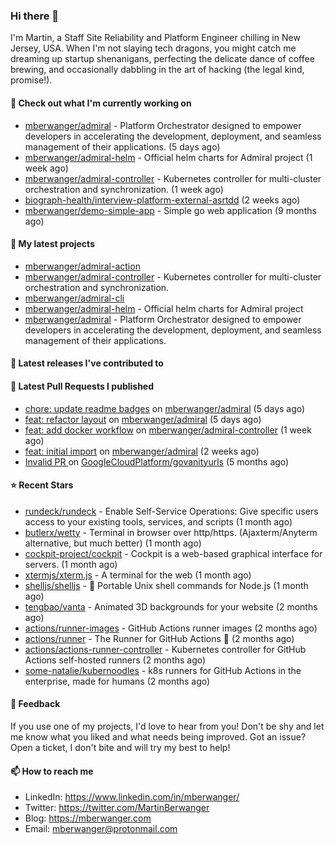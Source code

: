 ### Hi there 👋

I'm Martin, a Staff Site Reliability and Platform Engineer chilling in New Jersey, USA. When I'm not slaying tech dragons, you might catch me dreaming up startup shenanigans, perfecting the delicate dance of coffee brewing, and occasionally dabbling in the art of hacking (the legal kind, promise!). 

#### 👷 Check out what I'm currently working on

- [mberwanger/admiral](https://github.com/mberwanger/admiral) - Platform Orchestrator designed to empower developers in accelerating the development, deployment, and seamless management of their applications. (5 days ago)
- [mberwanger/admiral-helm](https://github.com/mberwanger/admiral-helm) - Official helm charts for Admiral project (1 week ago)
- [mberwanger/admiral-controller](https://github.com/mberwanger/admiral-controller) - Kubernetes controller for multi-cluster orchestration and synchronization. (1 week ago)
- [biograph-health/interview-platform-external-asrtdd](https://github.com/biograph-health/interview-platform-external-asrtdd) (2 weeks ago)
- [mberwanger/demo-simple-app](https://github.com/mberwanger/demo-simple-app) - Simple go web application (9 months ago)

#### 🌱 My latest projects

- [mberwanger/admiral-action](https://github.com/mberwanger/admiral-action)
- [mberwanger/admiral-controller](https://github.com/mberwanger/admiral-controller) - Kubernetes controller for multi-cluster orchestration and synchronization.
- [mberwanger/admiral-cli](https://github.com/mberwanger/admiral-cli)
- [mberwanger/admiral-helm](https://github.com/mberwanger/admiral-helm) - Official helm charts for Admiral project
- [mberwanger/admiral](https://github.com/mberwanger/admiral) - Platform Orchestrator designed to empower developers in accelerating the development, deployment, and seamless management of their applications.

#### 🔭 Latest releases I've contributed to


#### 🔨 Latest Pull Requests I published

- [chore: update readme badges](https://github.com/mberwanger/admiral/pull/28) on [mberwanger/admiral](https://github.com/mberwanger/admiral) (5 days ago)
- [feat: refactor layout](https://github.com/mberwanger/admiral/pull/24) on [mberwanger/admiral](https://github.com/mberwanger/admiral) (5 days ago)
- [feat: add docker workflow](https://github.com/mberwanger/admiral-controller/pull/1) on [mberwanger/admiral-controller](https://github.com/mberwanger/admiral-controller) (1 week ago)
- [feat: initial import](https://github.com/mberwanger/admiral/pull/1) on [mberwanger/admiral](https://github.com/mberwanger/admiral) (2 weeks ago)
- [Invalid PR ](https://github.com/GoogleCloudPlatform/govanityurls/pull/54) on [GoogleCloudPlatform/govanityurls](https://github.com/GoogleCloudPlatform/govanityurls) (5 months ago)

#### ⭐ Recent Stars

- [rundeck/rundeck](https://github.com/rundeck/rundeck) - Enable Self-Service Operations: Give specific users access to your existing tools, services, and scripts (1 month ago)
- [butlerx/wetty](https://github.com/butlerx/wetty) - Terminal in browser over http/https. (Ajaxterm/Anyterm alternative, but much better) (1 month ago)
- [cockpit-project/cockpit](https://github.com/cockpit-project/cockpit) - Cockpit is a web-based graphical interface for servers. (1 month ago)
- [xtermjs/xterm.js](https://github.com/xtermjs/xterm.js) - A terminal for the web (1 month ago)
- [shelljs/shelljs](https://github.com/shelljs/shelljs) - :shell: Portable Unix shell commands for Node.js (1 month ago)
- [tengbao/vanta](https://github.com/tengbao/vanta) - Animated 3D backgrounds for your website (2 months ago)
- [actions/runner-images](https://github.com/actions/runner-images) - GitHub Actions runner images (2 months ago)
- [actions/runner](https://github.com/actions/runner) - The Runner for GitHub Actions :rocket: (2 months ago)
- [actions/actions-runner-controller](https://github.com/actions/actions-runner-controller) - Kubernetes controller for GitHub Actions self-hosted runners (2 months ago)
- [some-natalie/kubernoodles](https://github.com/some-natalie/kubernoodles) - k8s runners for GitHub Actions in the enterprise, made for humans (2 months ago)

#### 💬 Feedback

If you use one of my projects, I'd love to hear from you! Don't be shy and let me know what you liked and what needs being improved. Got an issue? Open a ticket, I don't bite and will try my best to help!

#### 📫 How to reach me

- LinkedIn: https://www.linkedin.com/in/mberwanger/
- Twitter: https://twitter.com/MartinBerwanger
- Blog: https://mberwanger.com
- Email: mberwanger@protonmail.com
